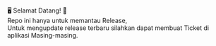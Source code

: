 🖥️ Selamat Datang! 🙂<br>
Repo ini hanya untuk memantau Release,<br>
Untuk mengupdate release terbaru silahkan dapat membuat Ticket di aplikasi Masing-masing.
